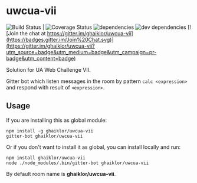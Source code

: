# uwcua-vii

![Build Status](https://img.shields.io/travis/ghaiklor/uwcua-vii/master.svg) | ![Coverage Status](https://img.shields.io/coveralls/ghaiklor/uwcua-vii/master.svg) ![dependencies](https://img.shields.io/david/ghaiklor/uwcua-vii.svg) ![dev dependencies](https://img.shields.io/david/dev/ghaiklor/uwcua-vii.svg) [![Join the chat at https://gitter.im/ghaiklor/uwcua-vii](https://badges.gitter.im/Join%20Chat.svg)](https://gitter.im/ghaiklor/uwcua-vii?utm_source=badge&utm_medium=badge&utm_campaign=pr-badge&utm_content=badge)

Solution for UA Web Challenge VIІ.

Gitter bot which listen messages in the room by pattern `calc <expression>` and respond with result of `<expression>`.

## Usage

If you are installing this as global module:

```shell
npm install -g ghaiklor/uwcua-vii
gitter-bot ghaiklor/uwcua-vii
```

Or if you don't want to install it as global, you can install locally and run:

```shell
npm install ghaiklor/uwcua-vii
node ./node_modules/.bin/gitter-bot ghaiklor/uwcua-vii
```

By default room name is **ghaiklor/uwcua-vii**.
